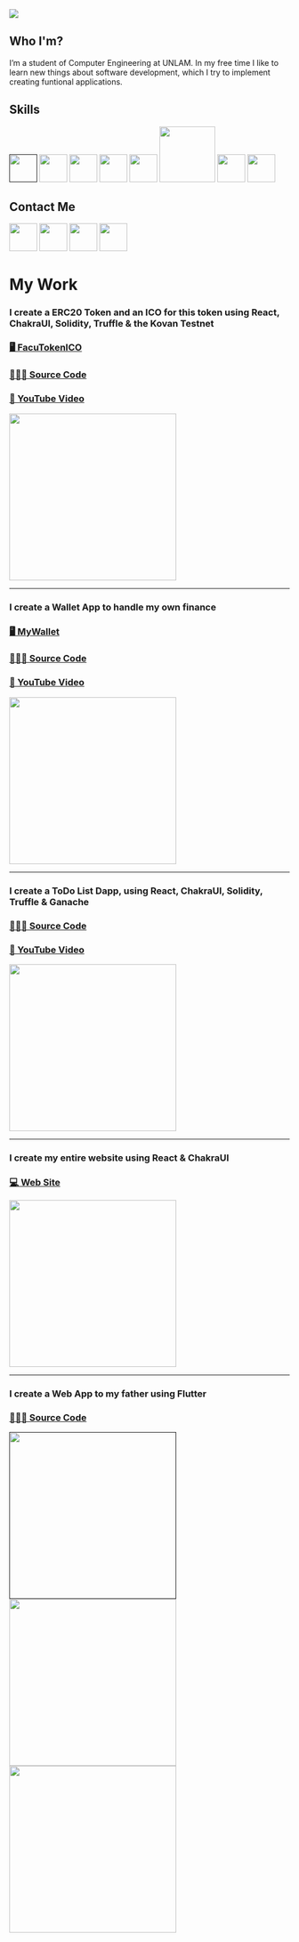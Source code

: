 <img src='https://i.ibb.co/W0LT4vH/Captura-de-Pantalla-2022-02-01-a-la-s-23-22-49.png' />

## Who I'm?
I’m a student of Computer Engineering at UNLAM. In my free time I like to learn new things about software development, which I try to implement creating funtional applications.
## Skills
[<img src='https://cfeapps.com/wp-content/uploads/2020/04/SwiftUI-la-nueva-forma-de-crear-Apps2.png' width='50px'/>]()
<img src='https://camo.githubusercontent.com/dc130e15e764a2ce83daf7503c9b73e5ee349259ceb82b4a0f393339289f8564/68747470733a2f2f63646e2d696d616765732d312e6d656469756d2e636f6d2f6d61782f313230302f312a352d616f4b3849426d58766535776842514d393047412e706e67' width='50px' />
<img src='https://i.ibb.co/9yTsfGz/REACT.png' width='50px' />
<img src='https://upload.wikimedia.org/wikipedia/commons/thumb/9/99/Unofficial_JavaScript_logo_2.svg/640px-Unofficial_JavaScript_logo_2.svg.png' width='50px'/>
<img src='https://upload.wikimedia.org/wikipedia/commons/thumb/4/4c/Typescript_logo_2020.svg/1200px-Typescript_logo_2020.svg.png' width='50px'/>
<img src='https://damiandeluca.com.ar/wp-content/uploads/2019/07/next-js.png' width='100px'/>
<img src='https://solidity-es.readthedocs.io/es/latest/_images/logo.svg' width='50px'/>
<img src='https://trufflesuite.com/assets/logo.png' width='50px'/>
## Contact Me
[<img src='https://i.ibb.co/3kmQ59f/memoji-guino.webp' width='50px'/>](https://facundo-carballo.web.app)
[<img src='https://cdn-icons-png.flaticon.com/512/87/87390.png' width='50px'/>](https://www.instagram.com/facundocarballo_)
[<img src='https://play-lh.googleusercontent.com/lMoItBgdPPVDJsNOVtP26EKHePkwBg-PkuY9NOrc-fumRtTFP4XhpUNk_22syN4Datc' width='50px'/>](https://www.youtube.com/channel/UCsHoGhGuLYu4_t_4qF4cZmw)
[<img src='https://play-lh.googleusercontent.com/kMofEFLjobZy_bCuaiDogzBcUT-dz3BBbOrIEjJ-hqOabjK8ieuevGe6wlTD15QzOqw' width='50px'/>](https://www.linkedin.com/in/facundo-carballo-a1b128228/)

# My Work

### I create a ERC20 Token and an ICO for this token using React, ChakraUI, Solidity, Truffle & the Kovan Testnet
### [🖥 FacuTokenICO](https://facundo-carballo.web.app/projects/facuTokenICO/)
### [👨🏼‍💻 Source Code](https://github.com/facundocarballo/FacuTokenICO)
### [🎥 YouTube Video](https://youtu.be/BvGrTLmxkQQ)

<img src='https://media.giphy.com/media/cz5Tp14bI0wAJgy54w/giphy.gif' width='300px'/>

---

### I create a Wallet App to handle my own finance
### [🖥 MyWallet](https://facundo-carballo.web.app/projects/myWallet/)
### [👨🏼‍💻 Source Code](https://github.com/facundocarballo/myWallet)
### [🎥 YouTube Video](https://youtu.be/hzizZr8eeow)

<img src='https://media.giphy.com/media/oQEbwaoGUWwnylmVP6/giphy.gif' width='300px'/>

---

### I create a ToDo List Dapp, using React, ChakraUI, Solidity, Truffle & Ganache
### [👨🏼‍💻 Source Code](https://github.com/facundocarballo/todoListETH)
### [🎥 YouTube Video](https://youtu.be/cyKvTo89HRY)

<img src='https://i.ibb.co/g4pq1mS/Todo-List-APP.png' width='300px'/>

---

### I create my entire website using React & ChakraUI
### [💻 Web Site](https://facundo-carballo.web.app/)

<img src='https://media.giphy.com/media/jSqNyJVwbCsormp1mW/giphy.gif' width='300px'/>

---

### I create a Web App to my father using Flutter
### [ 👨🏼‍💻 Source Code](https://github.com/facundocarballo/agendaNegocio)

[<img src='https://i.ibb.co/j4YhhYB/Whats-App-Image-2022-02-03-at-12-32-03.jpg' width='300px'/>]()
<img src='https://i.ibb.co/gTZfYcv/Whats-App-Image-2022-02-03-at-12-32-03-1.jpg' width='300px'/>
<img src='https://i.ibb.co/4RYQ9Zm/Whats-App-Image-2022-02-03-at-12-32-03-2.jpg' width='300px'/>
